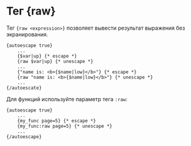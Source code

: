 Тег {raw}
=========

Тег `{raw <expression>}` позволяет вывести результат выражения без экранирования.


```smarty
{autoescape true}
    ...
    {$var|up} {* escape *}
    {raw $var|up} {* unescape *}
    ...
    {"name is: <b>{$name|low}</b>"} {* escape *}
    {raw "name is: <b>{$name|low}</b>"} {* unescape *}
    ...
{/autoescate}
```

Для функций используйте параметр тега `:raw`:

```smarty
{autoescape true}
    ...
    {my_func page=5} {* escape *}
    {my_func:raw page=5} {* unescape *}
    ...
{/autoescape}
```